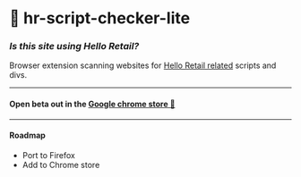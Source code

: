 # :shaved_ice: hr-script-checker-lite

### _Is this site using Hello Retail?_

Browser extension scanning websites for [Hello Retail related](https://support.helloretail.com/t/83htvh3) scripts and divs.

---

#### Open beta out in the [Google chrome store 🎉](https://chrome.google.com/webstore/detail/hello-retail-script-check/khmkoheeoohhleimagbhbjeacjpbbdef) 

---

#### Roadmap

- Port to Firefox
- Add to Chrome store
